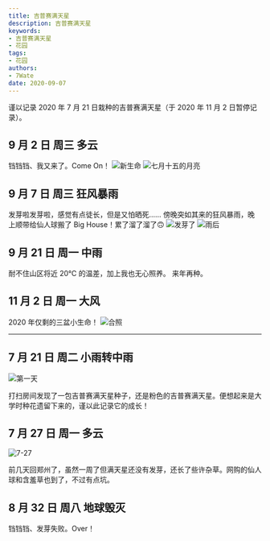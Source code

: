 ```yaml
---
title: 吉普赛满天星
description: 吉普赛满天星
keywords:
- 吉普赛满天星
- 花园
tags: 
- 花园
authors:
- 7Wate
date: 2020-09-07
---
```



谨以记录 2020 年 7 月 21 日栽种的吉普赛满天星（于 2020 年 11 月 2 日暂停记录）。

## 9 月 2 日    周三    多云

铛铛铛、我又来了。Come On！
![新生命](https://static.7wate.com/img/2020/09/02/432f07162574e.jpg)
![七月十五的月亮](https://static.7wate.com/img/2020/09/02/aad9c0f44438e.jpg)

## 9 月 7 日    周三    狂风暴雨

发芽啦发芽啦，感觉有点徒长，但是又怕晒死……
傍晚突如其来的狂风暴雨，晚上顺带给仙人球搬了 Big House！累了溜了溜了🙃
![发芽了](https://static.7wate.com/img/2020/09/07/a1576d60f5153.jpg)
![雨后](https://static.7wate.com/img/2020/09/07/7ec5ce945a6ed.jpg)

## 9 月 21 日    周一    中雨

耐不住山区将近 20℃ 的温差，加上我也无心照养。
来年再种。

## 11 月 2 日    周一    大风

2020 年仅剩的三盆小生命！
![合照](https://static.7wate.com/img/2020/11/02/3a043a18f3da0.jpg)

---

## 7 月 21 日    周二    小雨转中雨

![第一天](https://static.7wate.com/img/2020/07/22/034daa2a7de8c.jpg)

打扫房间发现了一包吉普赛满天星种子，还是粉色的吉普赛满天星。便想起来是大学时种花遗留下来的，谨以此记录它的成长！

## 7 月 27 日    周一    多云

![7-27](https://static.7wate.com/img/2020/07/27/e8b8bd9843914.jpg)

前几天回郑州了，虽然一周了但满天星还没有发芽，还长了些许杂草。网购的仙人球和含羞草也到了，不过有点坑。

## 8 月 32 日    周八    地球毁灭

铛铛铛、发芽失败。Over！
